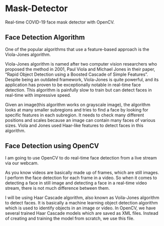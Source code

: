 # Mask-Detector
Real-time COVID-19 face mask detector with OpenCV.

## Face Detection Algorithm
One of the popular algorithms that use a feature-based approach is the Viola-Jones algorithm.

Viola-Jones algorithm is named after two computer vision researchers who proposed the method in 2001, Paul Viola and Michael Jones in their paper, “Rapid Object Detection using a Boosted Cascade of Simple Features”. Despite being an outdated framework, Viola-Jones is quite powerful, and its application has proven to be exceptionally notable in real-time face detection. This algorithm is painfully slow to train but can detect faces in real-time with impressive speed.

Given an image(this algorithm works on grayscale image), the algorithm looks at many smaller subregions and tries to find a face by looking for specific features in each subregion. It needs to check many different positions and scales because an image can contain many faces of various sizes. Viola and Jones used Haar-like features to detect faces in this algorithm.
## Face Detection using OpenCV
I am going to use OpenCV to do real-time face detection from a live stream via our webcam.

As you know videos are basically made up of frames, which are still images. I perform the face detection for each frame in a video. So when it comes to detecting a face in still image and detecting a face in a real-time video stream, there is not much difference between them.

I will be using Haar Cascade algorithm, also known as Voila-Jones algorithm to detect faces. It is basically a machine learning object detection algorithm which is used to identify objects in an image or video. In OpenCV, we have several trained  Haar Cascade models which are saved as XML files. Instead of creating and training the model from scratch, we use this file.
